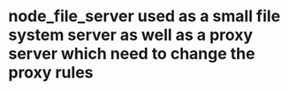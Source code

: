 # node_file_server used as a small file system server as well as a proxy server which need to change the proxy rules
